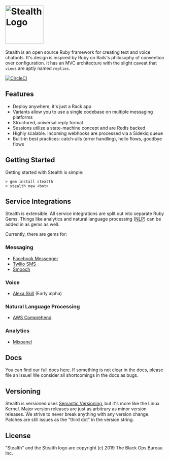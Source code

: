 # <a href='https://hellostealth.org'><img src='logo.svg' height='120' alt='Stealth Logo' aria-label='hellostealth.org' /></a>

Stealth is an open source Ruby framework for creating text and voice chatbots. It's design is inspired by Ruby on Rails's philosophy of convention over configuration. It has an MVC architecture with the slight caveat that `views` are aptly named `replies`.

[![CircleCI](https://circleci.com/gh/whoisblackops/stealth.svg?style=svg&circle-token=63fb0f94994daf358fab46dd716e4da3578fd530)](https://circleci.com/gh/whoisblackops/stealth)

## Features

* Deploy anywhere, it's just a Rack app
* Variants allow you to use a single codebase on multiple messaging platforms
* Structured, universal reply format
* Sessions utilize a state-machine concept and are Redis backed
* Highly scalable. Incoming webhooks are processed via a Sidekiq queue
* Built-in best practices: catch-alls (error handling), hello flows, goodbye flows

## Getting Started

Getting started with Stealth is simple:

```
> gem install stealth
> stealth new <bot>
```

## Service Integrations

Stealth is extensible. All service integrations are split out into separate Ruby Gems. Things like analytics and natural language processing ([NLP](https://en.wikipedia.org/wiki/Natural-language_processing)) can be added in as gems as well.

Currently, there are gems for:

### Messaging
* [Facebook Messenger](https://github.com/hellostealth/stealth-facebook)
* [Twilio SMS](https://github.com/hellostealth/stealth-twilio)
* [Smooch](https://github.com/hellostealth/stealth-smooch)

### Voice
* [Alexa Skill](https://github.com/hellostealth/stealth-alexa) (Early alpha)

### Natural Language Processing
* [AWS Comprehend](https://github.com/hellostealth/stealth-aws-comprehend)

### Analytics
* [Mixpanel](https://github.com/hellostealth/stealth-mixpanel)

## Docs

You can find our full docs [here](https://hellostealth.org/docs/). If something is not clear in the docs, please file an issue! We consider all shortcomings in the docs as bugs.

## Versioning

Stealth is versioned uses [Semantic Versioning](https://semver.org), but it's more like the Linux Kernel. Major version releases are just as arbitrary as minor version releases. We strive to never break anything with any version change. Patches are still issues as the "third dot" in the version string.

## License

"Stealth" and the Stealth logo are copyright (c) 2019 The Black Ops Bureau Inc.
